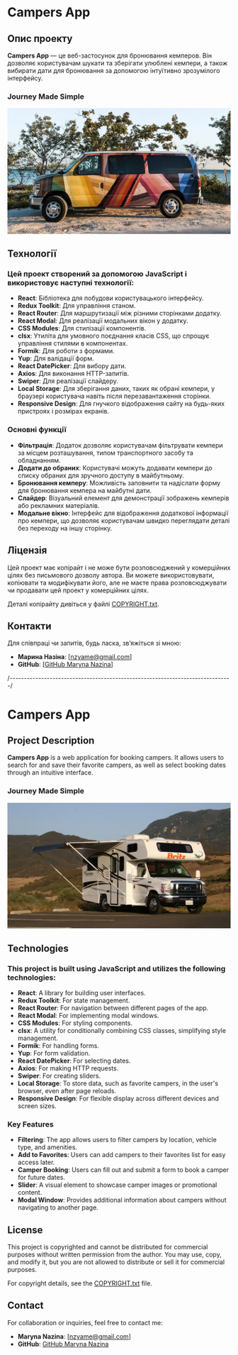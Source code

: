 # Campers App

## Опис проекту

**Campers App** — це веб-застосунок для бронювання кемперов. Він дозволяє користувачам шукати та зберігати улюблені кемпери, а також вибирати дати для бронювання за допомогою інтуїтивно зрозумілого інтерфейсу.

### Journey Made Simple

![Camper](public/1.webp)

## Технології

### Цей проект створений за допомогою **JavaScript** і використовує наступні технології:

- **React**: Бібліотека для побудови користувацького інтерфейсу.
- **Redux Toolkit**: Для управління станом.
- **React Router**: Для маршрутизації між різними сторінками додатку.
- **React Modal**: Для реалізації модальних вікон у додатку.
- **CSS Modules**: Для стилізації компонентів.
- **clsx**: Утиліта для умовного поєднання класів CSS, що спрощує управління стилями в компонентах.
- **Formik**: Для роботи з формами.
- **Yup**: Для валідації форм.
- **React DatePicker**: Для вибору дати.
- **Axios**: Для виконання HTTP-запитів.
- **Swiper**: Для реалізації слайдеру.
- **Local Storage**: Для зберігання даних, таких як обрані кемпери, у браузері користувача навіть після перезавантаження сторінки.
- **Responsive Design**: Для гнучкого відображення сайту на будь-яких пристроях і розмірах екранів.

### Основні функції

- **Фільтрація**: Додаток дозволяє користувачам фільтрувати кемпери за місцем розташування, типом транспортного засобу та обладнанням.
- **Додати до обраних**: Користувачі можуть додавати кемпери до списку обраних для зручного доступу в майбутньому.
- **Бронювання кемперу**: Можливість заповнити та надіслати форму для бронювання кемпера на майбутні дати.
- **Слайдер**: Візуальний елемент для демонстрації зображень кемперів або рекламних матеріалів.
- **Модальне вікно**: Інтерфейс для відображення додаткової інформації про кемпери, що дозволяє користувачам швидко переглядати деталі без переходу на іншу сторінку.

## Ліцензія

Цей проект має копірайт і не може бути розповсюджений у комерційних цілях без письмового дозволу автора. Ви можете використовувати, копіювати та модифікувати його, але не маєте права розповсюджувати чи продавати цей проект у комерційних цілях.

Деталі копірайту дивіться у файлі [COPYRIGHT.txt](public/COPYRIGHT.txt).

## Контакти

Для співпраці чи запитів, будь ласка, зв’яжіться зі мною:

- **Марина Назіна**: [nzyame@gmail.com]
- **GitHub**: [[GitHub Maryna Nazina](https://github.com/nazinamari)]

/------------------------------------------------------------------------------/

# Campers App

## Project Description

**Campers App** is a web application for booking campers. It allows users to search for and save their favorite campers, as well as select booking dates through an intuitive interface.

### Journey Made Simple

![Camper](public/2.webp)

## Technologies

### This project is built using **JavaScript** and utilizes the following technologies:

- **React**: A library for building user interfaces.
- **Redux Toolkit**: For state management.
- **React Router**: For navigation between different pages of the app.
- **React Modal**: For implementing modal windows.
- **CSS Modules**: For styling components.
- **clsx**: A utility for conditionally combining CSS classes, simplifying style management.
- **Formik**: For handling forms.
- **Yup**: For form validation.
- **React DatePicker**: For selecting dates.
- **Axios**: For making HTTP requests.
- **Swiper**: For creating sliders.
- **Local Storage**: To store data, such as favorite campers, in the user's browser, even after page reloads.
- **Responsive Design**: For flexible display across different devices and screen sizes.

### Key Features

- **Filtering**: The app allows users to filter campers by location, vehicle type, and amenities.
- **Add to Favorites**: Users can add campers to their favorites list for easy access later.
- **Camper Booking**: Users can fill out and submit a form to book a camper for future dates.
- **Slider**: A visual element to showcase camper images or promotional content.
- **Modal Window**: Provides additional information about campers without navigating to another page.

## License

This project is copyrighted and cannot be distributed for commercial purposes without written permission from the author. You may use, copy, and modify it, but you are not allowed to distribute or sell it for commercial purposes.

For copyright details, see the [COPYRIGHT.txt](public/COPYRIGHT.txt) file.

## Contact

For collaboration or inquiries, feel free to contact me:

- **Maryna Nazina**: [nzyame@gmail.com]
- **GitHub**: [GitHub Maryna Nazina](https://github.com/nazinamari)
